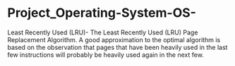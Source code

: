 # Project_Operating-System-OS-
Least Recently Used (LRU)-  The Least Recently Used (LRU) Page Replacement Algorithm. A good approximation to the optimal algorithm is based on the observation that pages that have been heavily used in the last few instructions will probably be heavily used again in the next few.
